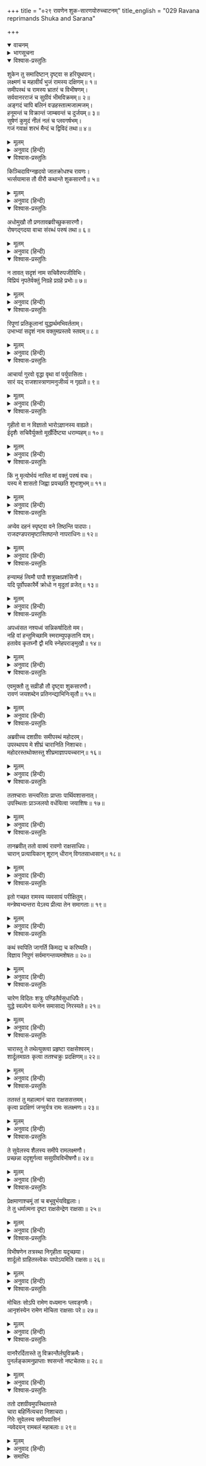 +++
title = "०२९ रावणेन शुक-सारणयोरुच्चाटनम्"
title_english = "029 Ravana reprimands Shuka and Sarana"

+++
<details open><summary>वाचनम्</summary>
<div caption="श्रीराम-हरिसीताराममूर्ति-घनपाठिभ्यां वचनम्" class="audioEmbed" src="https://archive.org/download/Ramayana-recitation-Sriram-harisItArAmamUrti-Ghanapaati-v2/Kanda_6/Kanda_6_YK-029-Ravana_reprimands_Shuka_and_Sarana_0.mp3"></div>
</details>

<details><summary>भागसूचना</summary>

29. रावणका शुक और सारणको फटकारकर अपने दरबारसे निकाल देना, उसके भेजे हुए गुप्तचरोंका श्रीरामकी दयासे वानरोंके चंगुलसे छूटकर लङ्कामें आना
</details>

<details open><summary>विश्वास-प्रस्तुतिः</summary>

शुकेन तु समादिष्टान् दृष्ट्वा स हरियूथपान्।  
लक्ष्मणं च महावीर्यं भुजं रामस्य दक्षिणम्॥ १॥  
समीपस्थं च रामस्य भ्रातरं च विभीषणम्।  
सर्ववानरराजं च सुग्रीवं भीमविक्रमम्॥ २॥  
अङ्गदं चापि बलिनं वज्रहस्तात्मजात्मजम्।  
हनूमन्तं च विक्रान्तं जाम्बवन्तं च दुर्जयम्॥ ३॥  
सुषेणं कुमुदं नीलं नलं च प्लवगर्षभम्।  
गजं गवाक्षं शरभं मैन्दं च द्विविदं तथा॥ ४॥
</details>

<details><summary>मूलम्</summary>

शुकेन तु समादिष्टान् दृष्ट्वा स हरियूथपान्।  
लक्ष्मणं च महावीर्यं भुजं रामस्य दक्षिणम्॥ १॥  
समीपस्थं च रामस्य भ्रातरं च विभीषणम्।  
सर्ववानरराजं च सुग्रीवं भीमविक्रमम्॥ २॥  
अङ्गदं चापि बलिनं वज्रहस्तात्मजात्मजम्।  
हनूमन्तं च विक्रान्तं जाम्बवन्तं च दुर्जयम्॥ ३॥  
सुषेणं कुमुदं नीलं नलं च प्लवगर्षभम्।  
गजं गवाक्षं शरभं मैन्दं च द्विविदं तथा॥ ४॥
</details>

<details><summary>अनुवाद (हिन्दी)</summary>

शुकके बताये अनुसार रावणने समस्त यूथपतियोंको देखकर श्रीरामकी दाहिनी बाँह महापराक्रमी लक्ष्मणको, श्रीरामके निकट बैठे हुए अपने भाई विभीषणको, समस्त वानरोंके राजा भयंकर पराक्रमी सुग्रीवको, इन्द्रपुत्र वालीके बेटे बलवान् अङ्गदको, बल-विक्रमशाली हनुमान् को, दुर्जय वीर जाम्बवान् को तथा सुषेण, कुमुद, नील, वानरश्रेष्ठ नल, गज, गवाक्ष, शरभ, मैन्द एवं द्विविदको भी देखा॥ १—४॥
</details>

<details open><summary>विश्वास-प्रस्तुतिः</summary>

किञ्चिदाविग्नहृदयो जातक्रोधश्च रावणः।  
भर्त्सयामास तौ वीरौ कथान्ते शुकसारणौ॥ ५॥
</details>

<details><summary>मूलम्</summary>

किञ्चिदाविग्नहृदयो जातक्रोधश्च रावणः।  
भर्त्सयामास तौ वीरौ कथान्ते शुकसारणौ॥ ५॥
</details>

<details><summary>अनुवाद (हिन्दी)</summary>

उन सबको देखकर रावणका हृदय कुछ उद्विग्न हो उठा। उसे क्रोध आ गया और उसने बात समाप्त होनेपर वीर शुक और सारणको फटकारा॥ ५॥
</details>

<details open><summary>विश्वास-प्रस्तुतिः</summary>

अधोमुखौ तौ प्रणतावब्रवीच्छुकसारणौ।  
रोषगद‍्गदया वाचा संरब्धं परुषं तथा॥ ६॥
</details>

<details><summary>मूलम्</summary>

अधोमुखौ तौ प्रणतावब्रवीच्छुकसारणौ।  
रोषगद‍्गदया वाचा संरब्धं परुषं तथा॥ ६॥
</details>

<details><summary>अनुवाद (हिन्दी)</summary>

‘बेचारे शुक और सारण विनीत भावसे नीचे मुँह किये खड़े रहे और रावणने रोषगद‍्गद वाणीमें क्रोधपूर्वक यह कठोर बात कही—॥ ६॥
</details>

<details open><summary>विश्वास-प्रस्तुतिः</summary>

न तावत् सदृशं नाम सचिवैरुपजीविभिः।  
विप्रियं नृपतेर्वक्तुं निग्रहे प्रग्रहे प्रभोः॥ ७॥
</details>

<details><summary>मूलम्</summary>

न तावत् सदृशं नाम सचिवैरुपजीविभिः।  
विप्रियं नृपतेर्वक्तुं निग्रहे प्रग्रहे प्रभोः॥ ७॥
</details>

<details><summary>अनुवाद (हिन्दी)</summary>

‘राजा निग्रह और अनुग्रह करनेमें भी समर्थ होता है। उसके सहारे जीविका चलानेवाले मन्त्रियोंको ऐसी कोई बात नहीं कहनी चाहिये, जो उसे अप्रिय लगे॥ ७॥
</details>

<details open><summary>विश्वास-प्रस्तुतिः</summary>

रिपूणां प्रतिकूलानां युद्धार्थमभिवर्तताम्।  
उभाभ्यां सदृशं नाम वक्तुमप्रस्तवे स्तवम्॥ ८॥
</details>

<details><summary>मूलम्</summary>

रिपूणां प्रतिकूलानां युद्धार्थमभिवर्तताम्।  
उभाभ्यां सदृशं नाम वक्तुमप्रस्तवे स्तवम्॥ ८॥
</details>

<details><summary>अनुवाद (हिन्दी)</summary>

‘जो शत्रु अपने विरोधी हैं और युद्धके लिये सामने आये हैं; उनकी बिना किसी प्रसङ्गके ही स्तुति करना क्या तुम दोनोंके लिये उचित था?॥ ८॥
</details>

<details open><summary>विश्वास-प्रस्तुतिः</summary>

आचार्या गुरवो वृद्धा वृथा वां पर्युपासिताः।  
सारं यद् राजशास्त्राणामनुजीव्यं न गृह्यते॥ ९॥
</details>

<details><summary>मूलम्</summary>

आचार्या गुरवो वृद्धा वृथा वां पर्युपासिताः।  
सारं यद् राजशास्त्राणामनुजीव्यं न गृह्यते॥ ९॥
</details>

<details><summary>अनुवाद (हिन्दी)</summary>

‘तुमलोगोंने आचार्य, गुरु और वृद्धोंकी व्यर्थ ही सेवा की है; क्योंकि राजनीतिका जो संग्रहणीय सार है, उसे तुम नहीं ग्रहण कर सके॥ ९॥
</details>

<details open><summary>विश्वास-प्रस्तुतिः</summary>

गृहीतो वा न विज्ञातो भारोऽज्ञानस्य वाह्यते।  
ईदृशैः सचिवैर्युक्तो मूर्खैर्दिष्ट्या धराम्यहम्॥ १०॥
</details>

<details><summary>मूलम्</summary>

गृहीतो वा न विज्ञातो भारोऽज्ञानस्य वाह्यते।  
ईदृशैः सचिवैर्युक्तो मूर्खैर्दिष्ट्या धराम्यहम्॥ १०॥
</details>

<details><summary>अनुवाद (हिन्दी)</summary>

‘यदि तुमने उसे ग्रहण भी किया हो तो भी इस समय तुम्हें उसका ज्ञान नहीं रह गया है—तुमने उसे भुला दिया है। तुमलोग केवल अज्ञानका बोझ ढो रहे हो। ऐसे मूर्ख मन्त्रियोंके सम्पर्कमें रहते हुए भी जो मैं अपने राज्यको सुरक्षित रख सका हूँ, यह सौभाग्यकी ही बात है॥ १०॥
</details>

<details open><summary>विश्वास-प्रस्तुतिः</summary>

किं नु मृत्योर्भयं नास्ति मां वक्तुं परुषं वचः।  
यस्य मे शासतो जिह्वा प्रयच्छति शुभाशुभम्॥ ११॥
</details>

<details><summary>मूलम्</summary>

किं नु मृत्योर्भयं नास्ति मां वक्तुं परुषं वचः।  
यस्य मे शासतो जिह्वा प्रयच्छति शुभाशुभम्॥ ११॥
</details>

<details><summary>अनुवाद (हिन्दी)</summary>

‘मैं इस राज्यका शासक हूँ। मेरी जिह्वा ही तुम्हें शुभ या अशुभकी प्राप्ति करा सकती है—मैं वाणीमात्रसे तुमपर निग्रह और अनुग्रह कर सकता हूँ; फिर भी तुम दोनोंने मेरे सामने कठोर बात कहनेका साहस किया। क्या तुम्हें मृत्युका भय नहीं है?॥ ११॥
</details>

<details open><summary>विश्वास-प्रस्तुतिः</summary>

अप्येव दहनं स्पृष्ट्वा वने तिष्ठन्ति पादपाः।  
राजदण्डपरामृष्टास्तिष्ठन्ते नापराधिनः॥ १२॥
</details>

<details><summary>मूलम्</summary>

अप्येव दहनं स्पृष्ट्वा वने तिष्ठन्ति पादपाः।  
राजदण्डपरामृष्टास्तिष्ठन्ते नापराधिनः॥ १२॥
</details>

<details><summary>अनुवाद (हिन्दी)</summary>

‘वनमें दावानलका स्पर्श करके भी वहाँके वृक्ष खड़े रह जायँ, यह सम्भव है; परंतु राजदण्डके अधिकारी अपराधी नहीं टिक सकते। वे सर्वथा नष्ट हो जाते हैं॥ १२॥
</details>

<details open><summary>विश्वास-प्रस्तुतिः</summary>

हन्यामहं त्विमौ पापौ शत्रुपक्षप्रशंसिनौ।  
यदि पूर्वोपकारैर्मे क्रोधो न मृदुतां व्रजेत्॥ १३॥
</details>

<details><summary>मूलम्</summary>

हन्यामहं त्विमौ पापौ शत्रुपक्षप्रशंसिनौ।  
यदि पूर्वोपकारैर्मे क्रोधो न मृदुतां व्रजेत्॥ १३॥
</details>

<details><summary>अनुवाद (हिन्दी)</summary>

‘यदि इनके पहलेके उपकारोंको याद करके मेरा क्रोध नरम न पड़ जाता तो शत्रुपक्षकी प्रशंसा करनेवाले इन दोनों पापियोंको मैं अभी मार डालता॥ १३॥
</details>

<details open><summary>विश्वास-प्रस्तुतिः</summary>

अपध्वंसत नश्यध्वं सन्निकर्षादितो मम।  
नहि वां हन्तुमिच्छामि स्मराम्युपकृतानि वाम्।  
हतावेव कृतघ्नौ द्वौ मयि स्नेहपराङ्मुखौ॥ १४॥
</details>

<details><summary>मूलम्</summary>

अपध्वंसत नश्यध्वं सन्निकर्षादितो मम।  
नहि वां हन्तुमिच्छामि स्मराम्युपकृतानि वाम्।  
हतावेव कृतघ्नौ द्वौ मयि स्नेहपराङ्मुखौ॥ १४॥
</details>

<details><summary>अनुवाद (हिन्दी)</summary>

‘अब तुम दोनों मेरी सभामें प्रवेशके अधिकारसे वञ्चित हो। मेरे पाससे चले जाओ; फिर कभी मुझे अपना मुँह न दिखाना। मैं तुम दोनोंका वध करना नहीं चाहता; क्योंकि तुम दोनोंके किये हुए उपकारोंको सदा स्मरण रखता हूँ। तुम दोनों मेरे स्नेहसे विमुख और कृतघ्न हो, अतः मरे हुएके ही समान हो’॥ १४॥
</details>

<details open><summary>विश्वास-प्रस्तुतिः</summary>

एवमुक्तौ तु सव्रीडौ तौ दृष्ट्वा शुकसारणौ।  
रावणं जयशब्देन प्रतिनन्द्याभिनिःसृतौ॥ १५॥
</details>

<details><summary>मूलम्</summary>

एवमुक्तौ तु सव्रीडौ तौ दृष्ट्वा शुकसारणौ।  
रावणं जयशब्देन प्रतिनन्द्याभिनिःसृतौ॥ १५॥
</details>

<details><summary>अनुवाद (हिन्दी)</summary>

उसके ऐसा कहनेपर शुक और सारण बहुत लज्जित हुए और जय-जयकारके द्वारा रावणका अभिनन्दन करके वहाँसे निकल गये॥ १५॥
</details>

<details open><summary>विश्वास-प्रस्तुतिः</summary>

अब्रवीच्च दशग्रीवः समीपस्थं महोदरम्।  
उपस्थापय मे शीघ्रं चारानिति निशाचरः।  
महोदरस्तथोक्तस्तु शीघ्रमाज्ञापयच्चरान्॥ १६॥
</details>

<details><summary>मूलम्</summary>

अब्रवीच्च दशग्रीवः समीपस्थं महोदरम्।  
उपस्थापय मे शीघ्रं चारानिति निशाचरः।  
महोदरस्तथोक्तस्तु शीघ्रमाज्ञापयच्चरान्॥ १६॥
</details>

<details><summary>अनुवाद (हिन्दी)</summary>

इसके पश्चात् दशमुख रावणने अपने पास बैठे हुए महोदरसे कहा—‘मेरे सामने शीघ्र ही गुप्तचरोंको उपस्थित होनेकी आज्ञा दो।’ यह आदेश पाकर निशाचर महोदरने शीघ्र ही गुप्तचरोंको हाजिर होनेकी आज्ञा दी॥ १६॥
</details>

<details open><summary>विश्वास-प्रस्तुतिः</summary>

ततश्चाराः सन्त्वरिताः प्राप्ताः पार्थिवशासनात्।  
उपस्थिताः प्राञ्जलयो वर्धयित्वा जयाशिषः॥ १७॥
</details>

<details><summary>मूलम्</summary>

ततश्चाराः सन्त्वरिताः प्राप्ताः पार्थिवशासनात्।  
उपस्थिताः प्राञ्जलयो वर्धयित्वा जयाशिषः॥ १७॥
</details>

<details><summary>अनुवाद (हिन्दी)</summary>

राजाकी आज्ञा पाकर गुप्तचर उसी समय विजयसूचक आशीर्वाद दे हाथ जोड़े सेवामें उपस्थित हुए॥ १७॥
</details>

<details open><summary>विश्वास-प्रस्तुतिः</summary>

तानब्रवीत् ततो वाक्यं रावणो राक्षसाधिपः।  
चारान् प्रत्यायिकान् शूरान् धीरान् विगतसाध्वसान्॥ १८॥
</details>

<details><summary>मूलम्</summary>

तानब्रवीत् ततो वाक्यं रावणो राक्षसाधिपः।  
चारान् प्रत्यायिकान् शूरान् धीरान् विगतसाध्वसान्॥ १८॥
</details>

<details><summary>अनुवाद (हिन्दी)</summary>

वे सभी गुप्तचर विश्वासपात्र, शूरवीर, धीर एवं निर्भय थे। राक्षसराज रावणने उनसे यह बात कही—
</details>

<details open><summary>विश्वास-प्रस्तुतिः</summary>

इतो गच्छत रामस्य व्यवसायं परीक्षितुम्।  
मन्त्रेष्वभ्यन्तरा येऽस्य प्रीत्या तेन समागताः॥ १९॥
</details>

<details><summary>मूलम्</summary>

इतो गच्छत रामस्य व्यवसायं परीक्षितुम्।  
मन्त्रेष्वभ्यन्तरा येऽस्य प्रीत्या तेन समागताः॥ १९॥
</details>

<details><summary>अनुवाद (हिन्दी)</summary>

‘तुमलोग अभी वानरसेनामें रामका क्या निश्चय है, यह जाननेके लिये तथा गुप्तमन्त्रणामें भाग लेनेवाले जो उनके अन्तरङ्ग मन्त्री हैं और जो लोग प्रेमपूर्वक उनसे मिले हैं—उनके मित्र हो गये हैं; उन सबके भी निश्चित विचार क्या हैं, इसकी जाँच करनेके लिये यहाँसे जाओ॥ १९॥
</details>

<details open><summary>विश्वास-प्रस्तुतिः</summary>

कथं स्वपिति जागर्ति किमद्य च करिष्यति।  
विज्ञाय निपुणं सर्वमागन्तव्यमशेषतः॥ २०॥
</details>

<details><summary>मूलम्</summary>

कथं स्वपिति जागर्ति किमद्य च करिष्यति।  
विज्ञाय निपुणं सर्वमागन्तव्यमशेषतः॥ २०॥
</details>

<details><summary>अनुवाद (हिन्दी)</summary>

‘वे कैसे सोते हैं? किस तरह जागते हैं और आज क्या करेंगे?—इन सब बातोंका पूर्णरूपसे अच्छी तरह पता लगाकर लौट आओ॥ २०॥
</details>

<details open><summary>विश्वास-प्रस्तुतिः</summary>

चारेण विदितः शत्रुः पण्डितैर्वसुधाधिपैः।  
युद्धे स्वल्पेन यत्नेन समासाद्य निरस्यते॥ २१॥
</details>

<details><summary>मूलम्</summary>

चारेण विदितः शत्रुः पण्डितैर्वसुधाधिपैः।  
युद्धे स्वल्पेन यत्नेन समासाद्य निरस्यते॥ २१॥
</details>

<details><summary>अनुवाद (हिन्दी)</summary>

‘गुप्तचरके द्वारा यदि शत्रुकी गति-विधिका पता चल जाय तो बुद्धिमान् राजा थोड़े-से ही प्रयत्नके द्वारा युद्धमें उसे धर दबाते और मार भगाते हैं’॥ २१॥
</details>

<details open><summary>विश्वास-प्रस्तुतिः</summary>

चारास्तु ते तथेत्युक्त्वा प्रहृष्टा राक्षसेश्वरम्।  
शार्दूलमग्रतः कृत्वा ततश्चक्रुः प्रदक्षिणम्॥ २२॥
</details>

<details><summary>मूलम्</summary>

चारास्तु ते तथेत्युक्त्वा प्रहृष्टा राक्षसेश्वरम्।  
शार्दूलमग्रतः कृत्वा ततश्चक्रुः प्रदक्षिणम्॥ २२॥
</details>

<details><summary>अनुवाद (हिन्दी)</summary>

तब ‘बहुत अच्छा’ कहकर हर्षमें भरे हुए गुप्तचरोंने शार्दूलको आगे करके राक्षसराज रावणकी परिक्रमा की॥ २२॥
</details>

<details open><summary>विश्वास-प्रस्तुतिः</summary>

ततस्तं तु महात्मानं चारा राक्षससत्तमम्।  
कृत्वा प्रदक्षिणं जग्मुर्यत्र रामः सलक्ष्मणः॥ २३॥
</details>

<details><summary>मूलम्</summary>

ततस्तं तु महात्मानं चारा राक्षससत्तमम्।  
कृत्वा प्रदक्षिणं जग्मुर्यत्र रामः सलक्ष्मणः॥ २३॥
</details>

<details><summary>अनुवाद (हिन्दी)</summary>

इस प्रकार वे गुप्तचर राक्षसशिरोमणि महाकाय रावणकी परिक्रमा करके उस स्थानपर गये, जहाँ लक्ष्मणसहित श्रीराम विराजमान थे॥ २३॥
</details>

<details open><summary>विश्वास-प्रस्तुतिः</summary>

ते सुवेलस्य शैलस्य समीपे रामलक्ष्मणौ।  
प्रच्छन्ना ददृशुर्गत्वा ससुग्रीवविभीषणौ॥ २४॥
</details>

<details><summary>मूलम्</summary>

ते सुवेलस्य शैलस्य समीपे रामलक्ष्मणौ।  
प्रच्छन्ना ददृशुर्गत्वा ससुग्रीवविभीषणौ॥ २४॥
</details>

<details><summary>अनुवाद (हिन्दी)</summary>

सुवेल पर्वतके निकट जाकर उन गुप्तचरोंने छिपे रहकर श्रीराम, लक्ष्मण, सुग्रीव और विभीषणको देखा॥
</details>

<details open><summary>विश्वास-प्रस्तुतिः</summary>

प्रेक्षमाणाश्चमूं तां च बभूवुर्भयविह्वलाः।  
ते तु धर्मात्मना दृष्टा राक्षसेन्द्रेण राक्षसाः॥ २५॥
</details>

<details><summary>मूलम्</summary>

प्रेक्षमाणाश्चमूं तां च बभूवुर्भयविह्वलाः।  
ते तु धर्मात्मना दृष्टा राक्षसेन्द्रेण राक्षसाः॥ २५॥
</details>

<details><summary>अनुवाद (हिन्दी)</summary>

वानरोंकी उस सेनाको देखकर वे भयसे व्याकुल हो उठे। इतनेहीमें धर्मात्मा राक्षसराज विभीषणने उन सब राक्षसोंको देख लिया॥ २५॥
</details>

<details open><summary>विश्वास-प्रस्तुतिः</summary>

विभीषणेन तत्रस्था निगृहीता यदृच्छया।  
शार्दूलो ग्राहितस्त्वेकः पापोऽयमिति राक्षसः॥ २६॥
</details>

<details><summary>मूलम्</summary>

विभीषणेन तत्रस्था निगृहीता यदृच्छया।  
शार्दूलो ग्राहितस्त्वेकः पापोऽयमिति राक्षसः॥ २६॥
</details>

<details><summary>अनुवाद (हिन्दी)</summary>

तब उन्होंने अकस्मात् वहाँ आये हुए राक्षसोंको फटकारा और अकेले शार्दूलको यह सोचकर पकड़वा लिया कि यह राक्षस बड़ा पापी है॥ २६॥
</details>

<details open><summary>विश्वास-प्रस्तुतिः</summary>

मोचितः सोऽपि रामेण वध्यमानः प्लवङ्गमैः।  
आनृशंस्येन रामेण मोचिता राक्षसाः परे॥ २७॥
</details>

<details><summary>मूलम्</summary>

मोचितः सोऽपि रामेण वध्यमानः प्लवङ्गमैः।  
आनृशंस्येन रामेण मोचिता राक्षसाः परे॥ २७॥
</details>

<details><summary>अनुवाद (हिन्दी)</summary>

फिर तो वानर उसे पीटने लगे। तब भगवान् श्रीरामने दयावश उसे तथा अन्य राक्षसोंको भी छुड़ा दिया॥ २७॥
</details>

<details open><summary>विश्वास-प्रस्तुतिः</summary>

वानरैरर्दितास्ते तु विक्रान्तैर्लघुविक्रमैः।  
पुनर्लङ्कामनुप्राप्ताः श्वसन्तो नष्टचेतसः॥ २८॥
</details>

<details><summary>मूलम्</summary>

वानरैरर्दितास्ते तु विक्रान्तैर्लघुविक्रमैः।  
पुनर्लङ्कामनुप्राप्ताः श्वसन्तो नष्टचेतसः॥ २८॥
</details>

<details><summary>अनुवाद (हिन्दी)</summary>

बल-विक्रमसम्पन्न शीघ्र पराक्रमी वानरोंसे पीड़ित हो उन राक्षसोंके होश उड़ गये और वे हाँफते-हाँफते फिर लङ्कामें जा पहुँचे॥ २८॥
</details>

<details open><summary>विश्वास-प्रस्तुतिः</summary>

ततो दशग्रीवमुपस्थितास्ते  
चारा बहिर्नित्यचरा निशाचराः।  
गिरेः सुवेलस्य समीपवासिनं  
न्यवेदयन् रामबलं महाबलाः॥ २९॥
</details>

<details><summary>मूलम्</summary>

ततो दशग्रीवमुपस्थितास्ते  
चारा बहिर्नित्यचरा निशाचराः।  
गिरेः सुवेलस्य समीपवासिनं  
न्यवेदयन् रामबलं महाबलाः॥ २९॥
</details>

<details><summary>अनुवाद (हिन्दी)</summary>

तदनन्तर रावणकी सेवामें उपस्थित हो चरके वेशमें सदा बाहर विचरनेवाले उन महाबली निशाचरोंने यह सूचना दी कि श्रीरामचन्द्रजीकी सेना सुवेल पर्वतके निकट डेरा डाले पड़ी है॥ २९॥
</details>

<details><summary>समाप्तिः</summary>

इत्यार्षे श्रीमद्रामायणे वाल्मीकीये आदिकाव्ये युद्धकाण्डे एकोनत्रिंशः सर्गः॥ २९॥  
इस प्रकार श्रीवाल्मीकिनिर्मित आर्षरामायण आदिकाव्यके युद्धकाण्डमें उन्तीसवाँ सर्ग पूरा हुआ॥ २९॥
</details>

